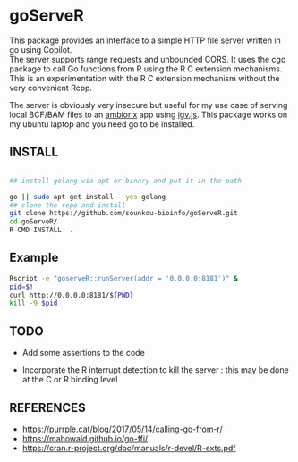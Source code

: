 # goServeR

This package provides an interface to a simple HTTP file server written in go using Copilot.\
The server supports range requests and unbounded CORS. It uses the cgo package to call Go functions from R using the R C extension mechanisms. This is an experimentation with the R C extension mechanism without the very convenient Rcpp.

The server is obviously very insecure but useful for my use case of serving local BCF/BAM files to an [ambiorix](https://ambiorix.dev/) app using [igv.js](https://github.com/igvteam/igv.js). This package works on my ubuntu laptop and you need go to be installed. 

## INSTALL

```bash

## install golang via apt or binary and put it in the path

go || sudo apt-get install --yes golang
## clone the repo and install
git clone https://github.com/sounkou-bioinfo/goServeR.git
cd goServeR/
R CMD INSTALL  .

```

## Example

```bash
Rscript -e "goserveR::runServer(addr = '0.0.0.0:8181')" &
pid=$!
curl http://0.0.0.0:8181/${PWD}
kill -9 $pid
```

## TODO

-   Add some assertions to the code

-   Incorporate the R interrupt detection to kill the server : this may be done at the C or R binding level

## REFERENCES

-   https://purrple.cat/blog/2017/05/14/calling-go-from-r/
-   https://mahowald.github.io/go-ffi/
-   https://cran.r-project.org/doc/manuals/r-devel/R-exts.pdf
